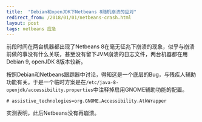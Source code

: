 ```yaml
---
title:  "Debian和openJDK下Netbeans 8随机崩溃的应对"
redirect_from: /2018/01/01/netbeans-crash.html
layout: post
tags: netbeans 应急
---
```


前段时间在两台机器都出现了Netbeans 8在毫无征兆下崩溃的现象，似乎与崩溃前做的事没有什么关联，甚至没有留下JVM崩溃的日志文件，两台机器都在用Debian 9, openJDK 8版本较新。

按照Debian和Netbeans跟踪器中讨论，得知这是一个底层的Bug，与残疾人辅助功能有关。于是一个临时方案是在`/etc/java-8-openjdk/accessibility.properties`中注释掉启用GNOME辅助功能的配置。

```
# assistive_technologies=org.GNOME.Accessibility.AtkWrapper
```

实测表明，此后Netbeans没有再崩溃。


